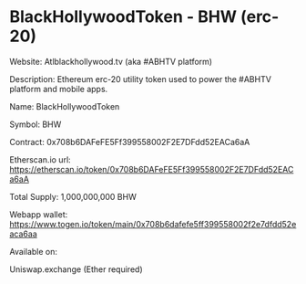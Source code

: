 # BlackHollywoodToken - BHW (erc-20)

Website: Atlblackhollywood.tv (aka #ABHTV platform)

Description: Ethereum erc-20 utility token used to power the #ABHTV platform and mobile apps.

Name: BlackHollywoodToken 

Symbol: BHW

Contract: 0x708b6DAFeFE5Ff399558002F2E7DFdd52EACa6aA

Etherscan.io url: https://etherscan.io/token/0x708b6DAFeFE5Ff399558002F2E7DFdd52EACa6aA

Total Supply: 1,000,000,000 BHW

Webapp wallet: https://www.togen.io/token/main/0x708b6dafefe5ff399558002f2e7dfdd52eaca6aa

Available on:

Uniswap.exchange
(Ether required)

